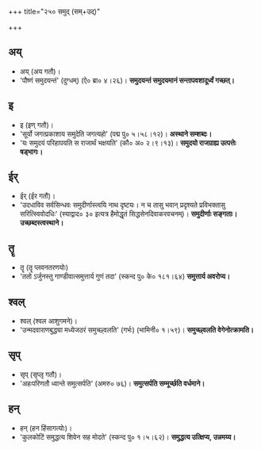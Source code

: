 +++
title="२५० समुद् (सम्+उद्)"

+++

## अय्
- अय् (अय गतौ)।
- 'पौष्णं समुदयन्तं' (दुग्धम्) (ऐ० ब्रा० ४।२६)। **समुदयन्तं समुदयमानं सन्तापवशादूर्ध्वं गच्छत्।**

## इ
- इ (इण् गतौ)।
- 'सूर्यो जगत्प्रकाशाय समुदेति जगत्यहो' (पद्म पु० ५।५८।१२)। **अस्थाने सम्शब्दः।**
- 'यः समुदयं परिहापयति स राजार्थं भक्षयति' (कौ० अ० २।९।१३)। **समुदयो राजग्राह्य उत्पत्तेः षड्भागः।**

## ईर्
- ईर् (ईर गतौ)।
- 'उदधाविव सर्वसिन्धवः समुदीर्णास्त्वयि नाथ दृष्टयः। न च तासु भवान् प्रदृश्यते प्रविभक्तासु सरित्स्विवोदधिः' (स्याद्वाद० ३० इत्यत्र हैमोद्धृतं सिद्धसेनदिवाकरवचनम्)। **समुदीर्णाः सङ्गताः। उच्छब्दस्त्वस्थाने।**

## तॄ
- तॄ (तॄ प्लवनतरणयोः)
- 'ततो ऽर्जुनस्तु गाण्डीवात्समुत्तार्य गुणं तदा' (स्कन्द पु० के० १८१।६४) **समुत्तार्य अवरोप्य।**

## श्वल्
- श्वल् (श्वल आशुगमने)।
- 'उन्मदवाराणबुद्ध्या मध्येजठरं समुच्छ्वलति' (गर्भः) (भामिनी० १।५९)। **समुच्छ्वलति वेगेनोत्क्रामति।**

## सृप्
- सृप् (सृप्लृ गतौ)।
- 'अहःपरिणतौ ध्वान्ते समुत्सर्पति' (अमरु० ७६)। **समुत्सर्पति सम्मूर्च्छति वर्धमाने।**

## हन्
- हन् (हन हिंसागत्योः)।
- 'कुलकोटिं समुद्धत्य शिवेन सह मोदते' (स्कन्द पु० १।५।६२)। **समुद्धत्य उत्क्षिप्य, उन्नमय्य।**
